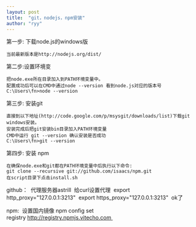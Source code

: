 ```yaml
---
layout: post
title:  "git，nodejs，npm安装"
author: "ryy"
---
```

    
第一步: 下载node.js的windows版

    当前最新版本是http://nodejs.org/dist/


第二步:设置环境变


    把node.exe所在目录加入到PATH环境变量中。
    配置成功后可以在CMD中通过node --version 看到node.js对应的版本号
    C:\Users\fn>node --version


第三步: 安装git

    直接到以下地址(http://code.google.com/p/msysgit/downloads/list)下载git windows安装。
    安装完成后把git安装bin目录加入PATH环境变量
    CMD中运行 git --version 确认安装是否成功
    C:\Users\fn>git --version



第四步: 安装 npm

    在确保node.exe和git都在PATH环境变量中后执行以下命令:
    git clone --recursive git://github.com/isaacs/npm.git
    在script目录下点击install.sh



github： 
代理服务器astrill 
给curl设置代理 
export http_proxy="127.0.0.1:3213" 
export https_proxy="127.0.0.1:3213" 
ok了 

npm: 
设置国内镜像 npm config set registry http://registry.npmjs.vitecho.com 
